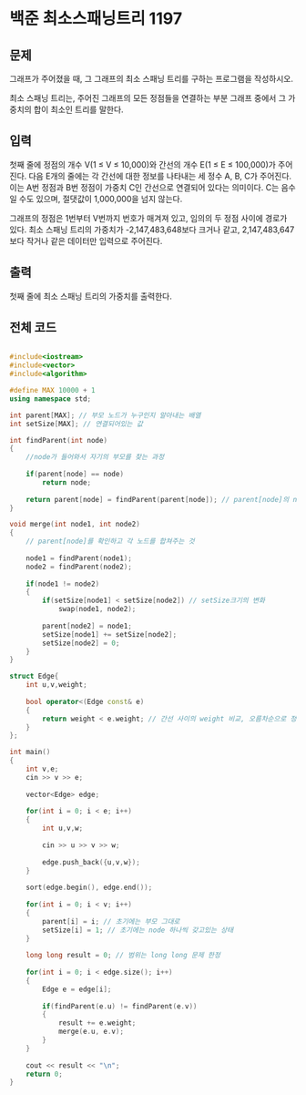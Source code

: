 # 백준 최소스패닝트리 1197

## 문제

그래프가 주어졌을 때, 그 그래프의 최소 스패닝 트리를 구하는 프로그램을 작성하시오.

최소 스패닝 트리는, 주어진 그래프의 모든 정점들을 연결하는 부분 그래프 중에서 그 가중치의 합이 최소인 트리를 말한다.

## 입력

첫째 줄에 정점의 개수 V(1 ≤ V ≤ 10,000)와 간선의 개수 E(1 ≤ E ≤ 100,000)가 주어진다. 다음 E개의 줄에는 각 간선에 대한 정보를 나타내는 세 정수 A, B, C가 주어진다. 이는 A번 정점과 B번 정점이 가중치 C인 간선으로 연결되어 있다는 의미이다. C는 음수일 수도 있으며, 절댓값이 1,000,000을 넘지 않는다.

그래프의 정점은 1번부터 V번까지 번호가 매겨져 있고, 임의의 두 정점 사이에 경로가 있다. 최소 스패닝 트리의 가중치가 -2,147,483,648보다 크거나 같고, 2,147,483,647보다 작거나 같은 데이터만 입력으로 주어진다.

## 출력

첫째 줄에 최소 스패닝 트리의 가중치를 출력한다.

## 전체 코드


```c++

#include<iostream>
#include<vector>
#include<algorithm>

#define MAX 10000 + 1
using namespace std;

int parent[MAX]; // 부모 노드가 누구인지 알아내는 배열 
int setSize[MAX]; // 연결되어있는 값 

int findParent(int node)
{
	//node가 들어와서 자기의 부모를 찾는 과정
	
	if(parent[node] == node)
		return node;
		
	return parent[node] = findParent(parent[node]); // parent[node]의 node를 찾는것, parent[node] == node여야 한다. 
}

void merge(int node1, int node2)
{
	// parent[node]를 확인하고 각 노드를 합쳐주는 것
	
	node1 = findParent(node1);
	node2 = findParent(node2);
	
	if(node1 != node2)
	{
		if(setSize[node1] < setSize[node2]) // setSize크기의 변화 
			swap(node1, node2);
		
		parent[node2] = node1;
		setSize[node1] += setSize[node2];
		setSize[node2] = 0; 
	} 
} 

struct Edge{
	int u,v,weight;
	
	bool operator<(Edge const& e)
	{
		return weight < e.weight; // 간선 사이의 weight 비교, 오름차순으로 정렬 
	}
};

int main()
{
	int v,e;
	cin >> v >> e;
	
	vector<Edge> edge;
	
	for(int i = 0; i < e; i++)
	{
		int u,v,w;
		
		cin >> u >> v >> w;
		
		edge.push_back({u,v,w});
	}
	
	sort(edge.begin(), edge.end());
	
	for(int i = 0; i < v; i++)
	{
		parent[i] = i; // 초기에는 부모 그대로
		setSize[i] = 1; // 초기에는 node 하나씩 갖고있는 상태 
	}
	
	long long result = 0; // 범위는 long long 문제 한정
	
	for(int i = 0; i < edge.size(); i++)
	{
		Edge e = edge[i];
		
		if(findParent(e.u) != findParent(e.v))
		{
			result += e.weight;
			merge(e.u, e.v);
		}
	} 
	
	cout << result << "\n";
	return 0;
}

```
